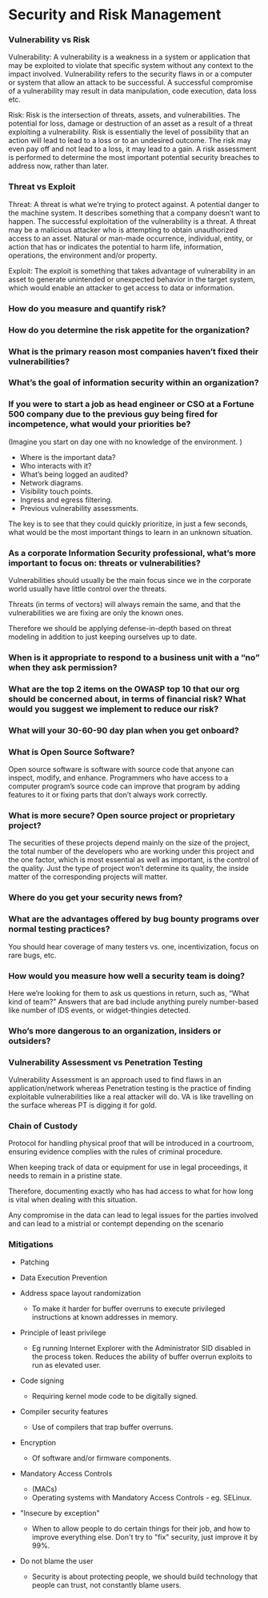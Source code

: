 # Security and Risk Management

### Vulnerability vs Risk 

Vulnerability: A vulnerability is a weakness in a system or application that may be exploited to violate that specific system without any context to the impact involved. Vulnerability refers to the security flaws in or a computer or system that allow an attack to be successful. A successful compromise of a vulnerability may result in data manipulation, code execution, data loss etc. 

Risk: Risk is the intersection of threats, assets, and vulnerabilities. The potential for loss, damage or destruction of an asset as a result of a threat exploiting a vulnerability. Risk is essentially the level of possibility that an action will lead to lead to a loss or to an undesired outcome. The risk may even pay off and not lead to a loss, it may lead to a gain. A risk assessment is performed to determine the most important potential security breaches to address now, rather than later. 

### Threat vs Exploit 

Threat: A threat is what we’re trying to protect against. A potential danger to the machine system. It describes something that a company doesn’t want to happen. The successful exploitation of the vulnerability is a threat. A threat may be a malicious attacker who is attempting to obtain unauthorized access to an asset. Natural or man-made occurrence, individual, entity, or action that has or indicates the potential to harm life, information, operations, the environment and/or property. 

Exploit: The exploit is something that takes advantage of vulnerability in an asset to generate unintended or unexpected behavior in the target system, which would enable an attacker to get access to data or information. 

### How do you measure and quantify risk?

### How do you determine the risk appetite for the organization?

### What is the primary reason most companies haven’t fixed their vulnerabilities? 

### What’s the goal of information security within an organization? 

### If you were to start a job as head engineer or CSO at a Fortune 500 company due to the previous guy being fired for incompetence, what would your priorities be? 

(Imagine you start on day one with no knowledge of the environment. )

- Where is the important data? 
- Who interacts with it?
- What’s being logged an audited?
- Network diagrams. 
- Visibility touch points.
- Ingress and egress filtering. 
- Previous vulnerability assessments.

The key is to see that they could quickly prioritize, in just a few seconds, what would be the most important things to learn in an unknown situation. 

### As a corporate Information Security professional, what’s more important to focus on: threats or vulnerabilities? 

Vulnerabilities should usually be the main focus since we in the corporate world usually have little control over the threats. 

Threats (in terms of vectors) will always remain the same, and that the vulnerabilities we are fixing are only the known ones. 

Therefore we should be applying defense-in-depth based on threat modeling in addition to just keeping ourselves up to date. 

### When is it appropriate to respond to a business unit with a “no” when they ask permission?

### What are the top 2 items on the OWASP top 10 that our org should be concerned about, in terms of financial risk? What would you suggest we implement to reduce our risk?

### What will your 30-60-90 day plan when you get onboard?

### What is Open Source Software?

Open source software is software with source code that anyone can inspect, modify, and enhance. Programmers who have access to a computer program’s source code can improve that program by adding features to it or fixing parts that don’t always work correctly. 

### What is more secure? Open source project or proprietary project? 

The securities of these projects depend mainly on the size of the project, the total number of the developers who are working under this project and the one factor, which is most essential as well as important, is the control of the quality. Just the type of project won’t determine its quality, the inside matter of the corresponding projects will matter. 

### Where do you get your security news from? 

### What are the advantages offered by bug bounty programs over normal testing practices? 

You should hear coverage of many testers vs. one, incentivization, focus on rare bugs, etc. 

### How would you measure how well a security team is doing? 

Here we’re looking for them to ask us questions in return, such as, “What kind of team?” Answers that are bad include anything purely number-based like number of IDS events, or widget-thingies detected.  

### Who’s more dangerous to an organization, insiders or outsiders? 

### Vulnerability Assessment vs Penetration Testing 

Vulnerability Assessment is an approach used to find flaws in an application/network whereas Penetration testing is the practice of finding exploitable vulnerabilities like a real attacker will do. VA is like travelling on the surface whereas PT is digging it for gold. 

### Chain of Custody 

Protocol for handling physical proof that will be introduced in a courtroom, ensuring evidence complies with the rules of criminal procedure. 

When keeping track of data or equipment for use in legal proceedings, it needs to remain in a pristine state. 

Therefore, documenting exactly who has had access to what for how long is vital when dealing with this situation. 

Any compromise in the data can lead to legal issues for the parties involved and can lead to a mistrial or contempt depending on the scenario 

### Mitigations 

- Patching 
- Data Execution Prevention

- Address space layout randomization
  - To make it harder for buffer overruns to execute privileged instructions at known addresses in memory.

- Principle of least privilege
  - Eg running Internet Explorer with the Administrator SID disabled in the process token. Reduces the ability of buffer overrun exploits to run as elevated user.

- Code signing
  - Requiring kernel mode code to be digitally signed.

- Compiler security features
  - Use of compilers that trap buffer overruns.

- Encryption
  - Of software and/or firmware components.

- Mandatory Access Controls
  - (MACs)
  - Operating systems with Mandatory Access Controls - eg. SELinux.

- "Insecure by exception"
  - When to allow people to do certain things for their job, and how to improve everything else. Don't try to "fix" security, just improve it by 99%.

- Do not blame the user
  - Security is about protecting people, we should build technology that people can trust, not constantly blame users. 
